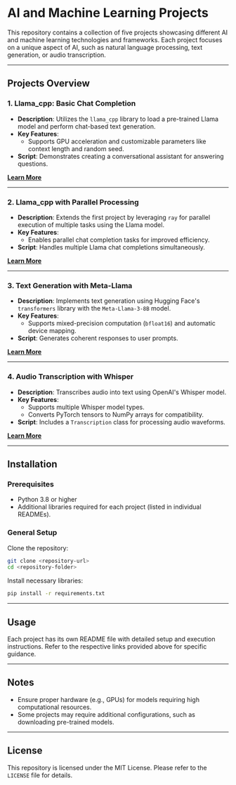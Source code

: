 
# AI and Machine Learning Projects

This repository contains a collection of five projects showcasing different AI and machine learning technologies and frameworks. Each project focuses on a unique aspect of AI, such as natural language processing, text generation, or audio transcription.

---

## Projects Overview

### 1. **Llama_cpp: Basic Chat Completion**

   - **Description**: Utilizes the `llama_cpp` library to load a pre-trained Llama model and perform chat-based text generation.
   - **Key Features**:
     - Supports GPU acceleration and customizable parameters like context length and random seed.
   - **Script**: Demonstrates creating a conversational assistant for answering questions.

   **[Learn More](README_parallel.md)**

---

### 2. **Llama_cpp with Parallel Processing**

   - **Description**: Extends the first project by leveraging `ray` for parallel execution of multiple tasks using the Llama model.
   - **Key Features**:
     - Enables parallel chat completion tasks for improved efficiency.
   - **Script**: Handles multiple Llama chat completions simultaneously.

   **[Learn More](README_parallel.md)**

---

### 3. **Text Generation with Meta-Llama**

   - **Description**: Implements text generation using Hugging Face's `transformers` library with the `Meta-Llama-3-8B` model.
   - **Key Features**:
     - Supports mixed-precision computation (`bfloat16`) and automatic device mapping.
   - **Script**: Generates coherent responses to user prompts.

   **[Learn More](README_transformers.md)**

---

### 4. **Audio Transcription with Whisper**

   - **Description**: Transcribes audio into text using OpenAI's Whisper model.
   - **Key Features**:
     - Supports multiple Whisper model types.
     - Converts PyTorch tensors to NumPy arrays for compatibility.
   - **Script**: Includes a `Transcription` class for processing audio waveforms.

   **[Learn More](README_whisper.md)**

---

## Installation

### Prerequisites

- Python 3.8 or higher
- Additional libraries required for each project (listed in individual READMEs).

### General Setup

Clone the repository:

```bash
git clone <repository-url>
cd <repository-folder>
```

Install necessary libraries:

```bash
pip install -r requirements.txt
```

---

## Usage

Each project has its own README file with detailed setup and execution instructions. Refer to the respective links provided above for specific guidance.

---

## Notes

- Ensure proper hardware (e.g., GPUs) for models requiring high computational resources.
- Some projects may require additional configurations, such as downloading pre-trained models.

---

## License

This repository is licensed under the MIT License. Please refer to the `LICENSE` file for details.
